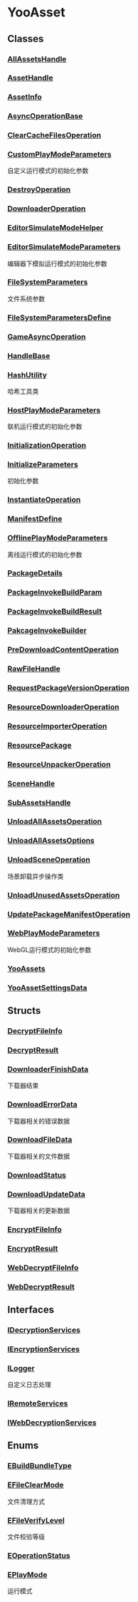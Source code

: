 # YooAsset
## Classes
### [AllAssetsHandle](../YooAsset/AllAssetsHandle.md)

### [AssetHandle](../YooAsset/AssetHandle.md)

### [AssetInfo](../YooAsset/AssetInfo.md)

### [AsyncOperationBase](../YooAsset/AsyncOperationBase.md)

### [ClearCacheFilesOperation](../YooAsset/ClearCacheFilesOperation.md)

### [CustomPlayModeParameters](../YooAsset/CustomPlayModeParameters.md)
自定义运行模式的初始化参数
### [DestroyOperation](../YooAsset/DestroyOperation.md)

### [DownloaderOperation](../YooAsset/DownloaderOperation.md)

### [EditorSimulateModeHelper](../YooAsset/EditorSimulateModeHelper.md)

### [EditorSimulateModeParameters](../YooAsset/EditorSimulateModeParameters.md)
编辑器下模拟运行模式的初始化参数
### [FileSystemParameters](../YooAsset/FileSystemParameters.md)
文件系统参数
### [FileSystemParametersDefine](../YooAsset/FileSystemParametersDefine.md)

### [GameAsyncOperation](../YooAsset/GameAsyncOperation.md)

### [HandleBase](../YooAsset/HandleBase.md)

### [HashUtility](../YooAsset/HashUtility.md)
哈希工具类
### [HostPlayModeParameters](../YooAsset/HostPlayModeParameters.md)
联机运行模式的初始化参数
### [InitializationOperation](../YooAsset/InitializationOperation.md)

### [InitializeParameters](../YooAsset/InitializeParameters.md)
初始化参数
### [InstantiateOperation](../YooAsset/InstantiateOperation.md)

### [ManifestDefine](../YooAsset/ManifestDefine.md)

### [OfflinePlayModeParameters](../YooAsset/OfflinePlayModeParameters.md)
离线运行模式的初始化参数
### [PackageDetails](../YooAsset/PackageDetails.md)

### [PackageInvokeBuildParam](../YooAsset/PackageInvokeBuildParam.md)

### [PackageInvokeBuildResult](../YooAsset/PackageInvokeBuildResult.md)

### [PakcageInvokeBuilder](../YooAsset/PakcageInvokeBuilder.md)

### [PreDownloadContentOperation](../YooAsset/PreDownloadContentOperation.md)

### [RawFileHandle](../YooAsset/RawFileHandle.md)

### [RequestPackageVersionOperation](../YooAsset/RequestPackageVersionOperation.md)

### [ResourceDownloaderOperation](../YooAsset/ResourceDownloaderOperation.md)

### [ResourceImporterOperation](../YooAsset/ResourceImporterOperation.md)

### [ResourcePackage](../YooAsset/ResourcePackage.md)

### [ResourceUnpackerOperation](../YooAsset/ResourceUnpackerOperation.md)

### [SceneHandle](../YooAsset/SceneHandle.md)

### [SubAssetsHandle](../YooAsset/SubAssetsHandle.md)

### [UnloadAllAssetsOperation](../YooAsset/UnloadAllAssetsOperation.md)

### [UnloadAllAssetsOptions](../YooAsset/UnloadAllAssetsOptions.md)

### [UnloadSceneOperation](../YooAsset/UnloadSceneOperation.md)
场景卸载异步操作类
### [UnloadUnusedAssetsOperation](../YooAsset/UnloadUnusedAssetsOperation.md)

### [UpdatePackageManifestOperation](../YooAsset/UpdatePackageManifestOperation.md)

### [WebPlayModeParameters](../YooAsset/WebPlayModeParameters.md)
WebGL运行模式的初始化参数
### [YooAssets](../YooAsset/YooAssets.md)

### [YooAssetSettingsData](../YooAsset/YooAssetSettingsData.md)

## Structs
### [DecryptFileInfo](../YooAsset/DecryptFileInfo.md)

### [DecryptResult](../YooAsset/DecryptResult.md)

### [DownloaderFinishData](../YooAsset/DownloaderFinishData.md)
下载器结束
### [DownloadErrorData](../YooAsset/DownloadErrorData.md)
下载器相关的错误数据
### [DownloadFileData](../YooAsset/DownloadFileData.md)
下载器相关的文件数据
### [DownloadStatus](../YooAsset/DownloadStatus.md)

### [DownloadUpdateData](../YooAsset/DownloadUpdateData.md)
下载器相关的更新数据
### [EncryptFileInfo](../YooAsset/EncryptFileInfo.md)

### [EncryptResult](../YooAsset/EncryptResult.md)

### [WebDecryptFileInfo](../YooAsset/WebDecryptFileInfo.md)

### [WebDecryptResult](../YooAsset/WebDecryptResult.md)

## Interfaces
### [IDecryptionServices](../YooAsset/IDecryptionServices.md)

### [IEncryptionServices](../YooAsset/IEncryptionServices.md)

### [ILogger](../YooAsset/ILogger.md)
自定义日志处理
### [IRemoteServices](../YooAsset/IRemoteServices.md)

### [IWebDecryptionServices](../YooAsset/IWebDecryptionServices.md)

## Enums
### [EBuildBundleType](../YooAsset/EBuildBundleType.md)

### [EFileClearMode](../YooAsset/EFileClearMode.md)
文件清理方式
### [EFileVerifyLevel](../YooAsset/EFileVerifyLevel.md)
文件校验等级
### [EOperationStatus](../YooAsset/EOperationStatus.md)

### [EPlayMode](../YooAsset/EPlayMode.md)
运行模式
